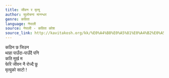 ```yaml
---
title: जीवन र मृत्यु
author: सुलोचना मानन्धर
genre: कविता
language: नेपाली
source: नेपाली - कविता कोश
source_link: http://kavitakosh.org/kk/%E0%A4%B8%E0%A5%81%E0%A4%B2%E0%A5%8B%E0%A4%9A%E0%A4%A8%E0%A4%BE_%E0%A4%AE%E0%A4%BE%E0%A4%A8%E0%A4%A8%E0%A5%8D%E0%A4%A7%E0%A4%B0
---
```


कठिन छ जिउन  
थाहा पाउँदा-पाउँदै पनि  
कति मूर्ख म  
फेरि जीवन नै रोज्दै छु  
मृत्युको साटो !

